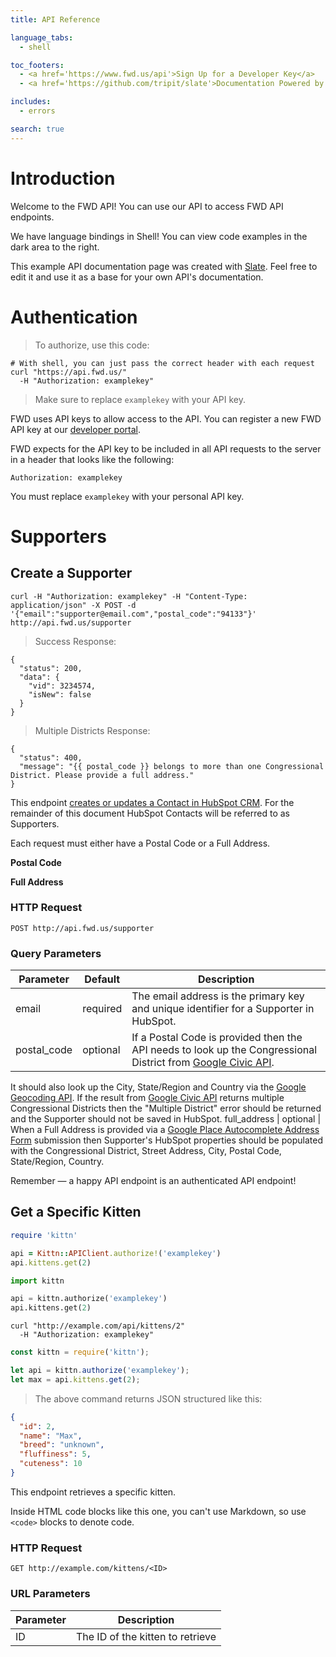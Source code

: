 ```yaml
---
title: API Reference

language_tabs:
  - shell

toc_footers:
  - <a href='https://www.fwd.us/api'>Sign Up for a Developer Key</a>
  - <a href='https://github.com/tripit/slate'>Documentation Powered by Slate</a>

includes:
  - errors

search: true
---
```


# Introduction

Welcome to the FWD API! You can use our API to access FWD API endpoints.

We have language bindings in Shell! You can view code examples in the dark area to the right.

This example API documentation page was created with [Slate](https://github.com/tripit/slate). Feel free to edit it and use it as a base for your own API's documentation.

# Authentication

> To authorize, use this code:


```shell
# With shell, you can just pass the correct header with each request
curl "https://api.fwd.us/"
  -H "Authorization: examplekey"
```

> Make sure to replace `examplekey` with your API key.

FWD uses API keys to allow access to the API. You can register a new FWD API key at our [developer portal](https://www.fwd.us/api).

FWD expects for the API key to be included in all API requests to the server in a header that looks like the following:

`Authorization: examplekey`

<aside class="notice">
You must replace <code>examplekey</code> with your personal API key.
</aside>

# Supporters

## Create a Supporter

```shell
curl -H "Authorization: examplekey" -H "Content-Type: application/json" -X POST -d '{"email":"supporter@email.com","postal_code":"94133"}' http://api.fwd.us/supporter
```

> Success Response:

```shell
{
  "status": 200,
  "data": {
    "vid": 3234574,
    "isNew": false
  }
}
```

> Multiple Districts Response:

```shell
{
  "status": 400,
  "message": "{{ postal_code }} belongs to more than one Congressional District. Please provide a full address."
}
```

This endpoint [creates or updates a Contact in HubSpot CRM](https://developers.hubspot.com/docs/methods/contacts/create_or_update). For the remainder of this document HubSpot Contacts will be referred to as Supporters.

Each request must either have a Postal Code or a Full Address.

**Postal Code**



**Full Address**



### HTTP Request

`POST http://api.fwd.us/supporter`

### Query Parameters

Parameter | Default | Description
--------- | ------- | -----------
email | required | The email address is the primary key and unique identifier for a Supporter in HubSpot.
postal_code | optional | If a Postal Code is provided then the API needs to look up the Congressional District from [Google Civic API](https://developers.google.com/civic-information/). 

It should also look up the City, State/Region and Country via the [Google Geocoding API](https://developers.google.com/maps/documentation/geocoding/start?csw=1). If the result from [Google Civic API](https://developers.google.com/civic-information/) returns multiple Congressional Districts then the "Multiple District" error should be returned and the Supporter should not be saved in HubSpot.
full_address | optional | When a Full Address is provided via a [Google Place Autocomplete Address Form](https://developers.google.com/maps/documentation/javascript/examples/places-autocomplete-addressform) submission then Supporter's HubSpot properties should be populated with the Congressional District, Street Address, City, Postal Code, State/Region, Country.

<aside class="success">
Remember — a happy API endpoint is an authenticated API endpoint!
</aside>

## Get a Specific Kitten

```ruby
require 'kittn'

api = Kittn::APIClient.authorize!('examplekey')
api.kittens.get(2)
```

```python
import kittn

api = kittn.authorize('examplekey')
api.kittens.get(2)
```

```shell
curl "http://example.com/api/kittens/2"
  -H "Authorization: examplekey"
```

```javascript
const kittn = require('kittn');

let api = kittn.authorize('examplekey');
let max = api.kittens.get(2);
```

> The above command returns JSON structured like this:

```json
{
  "id": 2,
  "name": "Max",
  "breed": "unknown",
  "fluffiness": 5,
  "cuteness": 10
}
```

This endpoint retrieves a specific kitten.

<aside class="warning">Inside HTML code blocks like this one, you can't use Markdown, so use <code>&lt;code&gt;</code> blocks to denote code.</aside>

### HTTP Request

`GET http://example.com/kittens/<ID>`

### URL Parameters

Parameter | Description
--------- | -----------
ID | The ID of the kitten to retrieve

